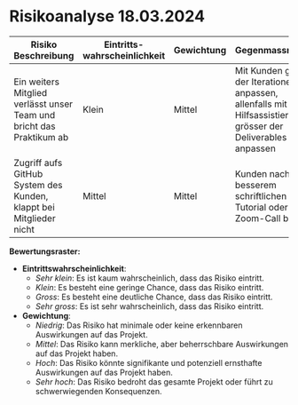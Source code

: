 # Risikoanalyse 18.03.2024

| Risiko Beschreibung                                                                                  | Eintritts-wahrscheinlichkeit | Gewichtung                                                                                                  | Gegenmassnahme                                                            |
| ---------------------------------------------------------------------------------------------------- | ---------------------------- | ----------------------------------------------------------------------------------------------------------- | ------------------------------------------------------------------------- |
| Ein weiters Mitglied verlässt unser Team und bricht das Praktikum ab                                 | Klein                        | Mittel                                                                                                      | Mit Kunden grösse der Iterationen anpassen, allenfalls mit Hilfsassistierenden grösser der Deliverables anpassen |
| Zugriff aufs GitHub System des Kunden, klappt bei Mitglieder nicht                                   | Mittel                       | Mittel                                                                                                      | Kunden nach besserem schriftlichen Tutorial oder Zoom-Call bitten|     


**Bewertungsraster:**

- **Eintrittswahrscheinlichkeit**:
  - _Sehr klein_: Es ist kaum wahrscheinlich, dass das Risiko eintritt.
  - _Klein_: Es besteht eine geringe Chance, dass das Risiko eintritt.
  - _Gross_: Es besteht eine deutliche Chance, dass das Risiko eintritt.
  - _Sehr gross_: Es ist sehr wahrscheinlich, dass das Risiko eintritt.
- **Gewichtung**:
  - _Niedrig_: Das Risiko hat minimale oder keine erkennbaren Auswirkungen auf das Projekt.
  - _Mittel_: Das Risiko kann merkliche, aber beherrschbare Auswirkungen auf das Projekt haben.
  - _Hoch_: Das Risiko könnte signifikante und potenziell ernsthafte Auswirkungen auf das Projekt haben.
  - _Sehr hoch_: Das Risiko bedroht das gesamte Projekt oder führt zu schwerwiegenden Konsequenzen.
